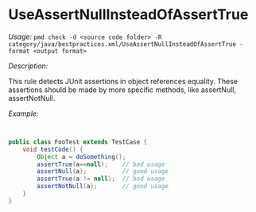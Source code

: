 
# UseAssertNullInsteadOfAssertTrue

*Usage:* 
`pmd check -d <source code folder> -R category/java/bestpractices.xml/UseAssertNullInsteadOfAssertTrue -format <output format>`

*Description:*

This rule detects JUnit assertions in object references equality. These assertions should be made by
more specific methods, like assertNull, assertNotNull.
        

*Example:*
```java


public class FooTest extends TestCase {
    void testCode() {
        Object a = doSomething();
        assertTrue(a==null);    // bad usage
        assertNull(a);          // good usage
        assertTrue(a != null);  // bad usage
        assertNotNull(a);       // good usage
    }
}

        
```
